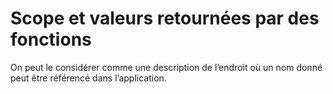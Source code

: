 # Scope et valeurs retournées par des fonctions

On peut le considérer comme une description de l’endroit où un nom donné peut être référencé dans l’application.
